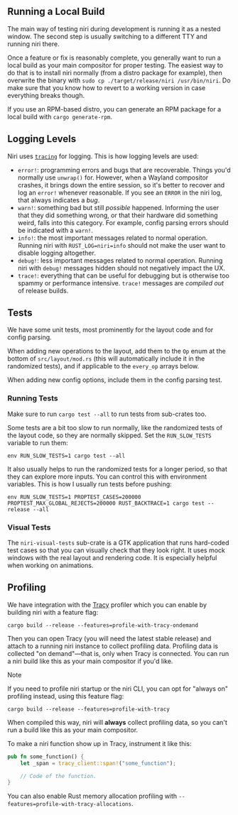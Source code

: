 ## Running a Local Build

The main way of testing niri during development is running it as a nested window. The second step is usually switching to a different TTY and running niri there.

Once a feature or fix is reasonably complete, you generally want to run a local build as your main compositor for proper testing. The easiest way to do that is to install niri normally (from a distro package for example), then overwrite the binary with `sudo cp ./target/release/niri /usr/bin/niri`. Do make sure that you know how to revert to a working version in case everything breaks though.

If you use an RPM-based distro, you can generate an RPM package for a local build with `cargo generate-rpm`.

## Logging Levels

Niri uses [`tracing`](https://lib.rs/crates/tracing) for logging. This is how logging levels are used:

- `error!`: programming errors and bugs that are recoverable. Things you'd normally use `unwrap()` for. However, when a Wayland compositor crashes, it brings down the entire session, so it's better to recover and log an `error!` whenever reasonable. If you see an `ERROR` in the niri log, that always indicates a *bug*.
- `warn!`: something bad but still *possible* happened. Informing the user that they did something wrong, or that their hardware did something weird, falls into this category. For example, config parsing errors should be indicated with a `warn!`.
- `info!`: the most important messages related to normal operation. Running niri with `RUST_LOG=niri=info` should not make the user want to disable logging altogether.
- `debug!`: less important messages related to normal operation. Running niri with `debug!` messages hidden should not negatively impact the UX.
- `trace!`: everything that can be useful for debugging but is otherwise too spammy or performance intensive. `trace!` messages are *compiled out* of release builds.

## Tests

We have some unit tests, most prominently for the layout code and for config parsing.

When adding new operations to the layout, add them to the `Op` enum at the bottom of `src/layout/mod.rs` (this will automatically include it in the randomized tests), and if applicable to the `every_op` arrays below.

When adding new config options, include them in the config parsing test.

### Running Tests

Make sure to run `cargo test --all` to run tests from sub-crates too.

Some tests are a bit too slow to run normally, like the randomized tests of the layout code, so they are normally skipped. Set the `RUN_SLOW_TESTS` variable to run them:

```
env RUN_SLOW_TESTS=1 cargo test --all
```

It also usually helps to run the randomized tests for a longer period, so that they can explore more inputs. You can control this with environment variables. This is how I usually run tests before pushing:

```
env RUN_SLOW_TESTS=1 PROPTEST_CASES=200000 PROPTEST_MAX_GLOBAL_REJECTS=200000 RUST_BACKTRACE=1 cargo test --release --all
```

### Visual Tests

The `niri-visual-tests` sub-crate is a GTK application that runs hard-coded test cases so that you can visually check that they look right. It uses mock windows with the real layout and rendering code. It is especially helpful when working on animations.

## Profiling

We have integration with the [Tracy](https://github.com/wolfpld/tracy) profiler which you can enable by building niri with a feature flag:

```
cargo build --release --features=profile-with-tracy-ondemand
```

Then you can open Tracy (you will need the latest stable release) and attach to a running niri instance to collect profiling data. Profiling data is collected "on demand"—that is, only when Tracy is connected. You can run a niri build like this as your main compositor if you'd like.

> [!NOTE]
> If you need to profile niri startup or the niri CLI, you can opt for "always on" profiling instead, using this feature flag:
>
> ```
> cargo build --release --features=profile-with-tracy
> ```
>
> When compiled this way, niri will **always** collect profiling data, so you can't run a build like this as your main compositor.

To make a niri function show up in Tracy, instrument it like this:

```rust
pub fn some_function() {
    let _span = tracy_client::span!("some_function");

    // Code of the function.
}
```

You can also enable Rust memory allocation profiling with `--features=profile-with-tracy-allocations`.
